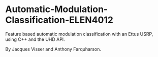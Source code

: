 # Automatic-Modulation-Classification-ELEN4012
Feature based automatic modulation classification with an Ettus USRP, using C++ and the UHD API.

By Jacques Visser and Anthony Farquharson.
